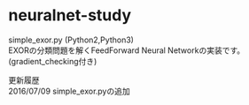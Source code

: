 # neuralnet-study  

simple_exor.py (Python2,Python3)   
EXORの分類問題を解くFeedForward Neural Networkの実装です。  
(gradient_checking付き)  

更新履歴  
2016/07/09 simple_exor.pyの追加  
